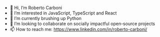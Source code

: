- 👋 Hi, I’m Roberto Carboni
- 👀 I’m interested in JavaScript, TypeScript and React
- 🌱 I’m currently brushing up Python
- 💞️ I’m looking to collaborate on socially impactful open-source projects
- 📫 How to reach me: https://www.linkedin.com/in/roberto-carboni/

<!---
carboni-rob/carboni-rob is a ✨ special ✨ repository because its `README.md` (this file) appears on your GitHub profile.
You can click the Preview link to take a look at your changes.
--->
